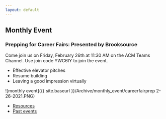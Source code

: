 ```yaml
---
layout: default
---
```

## Monthly Event

### Prepping for Career Fairs: Presented by Brooksource
Come join us on Friday, February 26th at 11:30 AM on the ACM Teams Channel.
Use join code YWC6IY to join the event.

* Effective elevator pitches
* Resume building
* Leaving a good impression virtually

![monthly event]({{ site.baseurl }}/Archive/monthly_event/careerfairprep 2-26-2021.PNG)


* [Resources](resources.html)
* [Past events](past_events.html)
